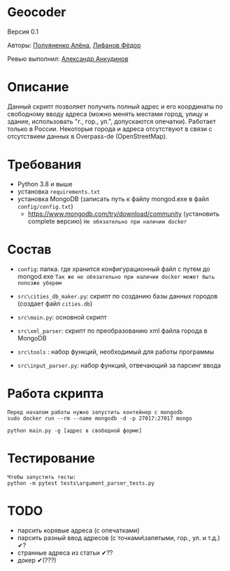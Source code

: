 # Geocoder
Версия 0.1

Авторы: [Полуяненко Алёна](https://github.com/NiripsaKakVsegda), [Лифанов Фёдор](https://github.com/amagoosebitch)

Ревью выполнил: [Александр Анкудинов](https://github.com/xelez)
# Описание
Данный скрипт позволяет получить полный адрес и его координаты по свободному вводу адреса (можно менять местами город, улицу и здание, 
использовать "г., гор., ул.", допускаются опечатки). Работает только в России. Некоторые города и адреса отсутствуют в связи с отсутствием
данных в Overpass-de (OpenStreetMap). 
# Требования
* Python 3.8 и выше
* установка `requirements.txt`
* установка MongoDB (записать путь к файлу mongod.exe в файл `config/config.txt`)
    * https://www.mongodb.com/try/download/community (установить complete версию)
    `Не обязательно при наличии docker`
# Состав
* `config`: папка. где хранится конфигурационный файл с путем до mongod.exe
`Так же не обязательно при наличии docker
  может быть попозже уберем`

* `src\cities_db_maker.py`: скрипт по созданию базы данных городов (создает файл `cities.db`)

* `src\main.py`: основной скрипт

* `src\xml_parser`: скрипт по преобразованию xml файла города в MongoDB

* `src\tools` : набор функций, необходимый для работы программы

* `src\input_parser.py`: набор функций, отвечающий за парсинг ввода
# Работа скрипта
```
Перед началом работы нужно запустить контейнер с mongodb
sudo docker run --rm --name mongodb -d -p 27017:27017 mongo

python main.py -g [адрес в свободной форме]
```
# Тестирование
```
Чтобы запустить тесты:
python -m pytest tests\argument_parser_tests.py
```

# TODO
* парсить корявые адреса (с опечатками)
* парсить разный ввод адресов (с точками\запятыми, гор., ул. и т.д.) ✔?
* странные адреса из статьи ✔??
* докер ✔(???)

